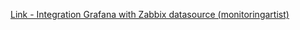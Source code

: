 [Link - Integration Grafana with Zabbix datasource (monitoringartist)](https://github.com/monitoringartist/grafana-xxl)
